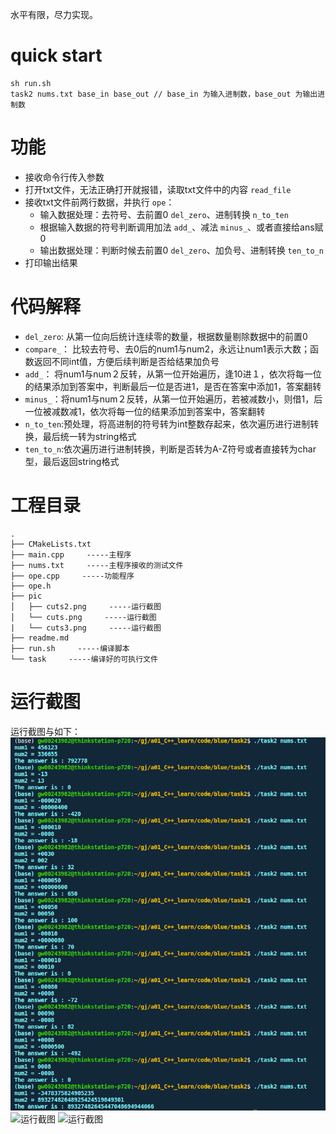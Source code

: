 水平有限，尽力实现。

# quick start
```
sh run.sh
task2 nums.txt base_in base_out // base_in 为输入进制数，base_out 为输出进制数
```

# 功能
- 接收命令行传入参数
- 打开txt文件，无法正确打开就报错，读取txt文件中的内容 `read_file`
- 接收txt文件前两行数据，并执行 `ope`：
    - 输入数据处理：去符号、去前置0 `del_zero`、进制转换 `n_to_ten`
    - 根据输入数据的符号判断调用加法 `add_`、减法 `minus_`、或者直接给ans赋0
    - 输出数据处理：判断时候去前置0 `del_zero`、加负号、进制转换 `ten_to_n`
- 打印输出结果

# 代码解释
- `del_zero`: 从第一位向后统计连续零的数量，根据数量剔除数据中的前置0
- `compare_`： 比较去符号、去0后的num1与num2，永远让num1表示大数；函数返回不同int值，方便后续判断是否给结果加负号
- `add_`： 将num1与num２反转，从第一位开始遍历，逢10进１，依次将每一位的结果添加到答案中，判断最后一位是否进1，是否在答案中添加1，答案翻转
- `minus_`：将num1与num２反转，从第一位开始遍历，若被减数小，则借1，后一位被减数减1，依次将每一位的结果添加到答案中，答案翻转
- `n_to_ten`:预处理，将高进制的符号转为int整数存起来，依次遍历进行进制转换，最后统一转为string格式
- `ten_to_n`:依次遍历进行进制转换，判断是否转为A-Z符号或者直接转为char型，最后返回string格式


# 工程目录
```
.
├── CMakeLists.txt
├── main.cpp     -----主程序
├── nums.txt     -----主程序接收的测试文件
├── ope.cpp     -----功能程序
├── ope.h
├── pic
│   ├── cuts2.png     -----运行截图
│   └── cuts.png     -----运行截图
|   └── cuts3.png     -----运行截图
├── readme.md
├── run.sh     -----编译脚本
└── task     -----编译好的可执行文件
```
# 运行截图
运行截图与如下： 
![运行截图](pic/cuts.png)
![运行截图](/pic/cuts2.png)
![运行截图](/pic/cuts3.png)
